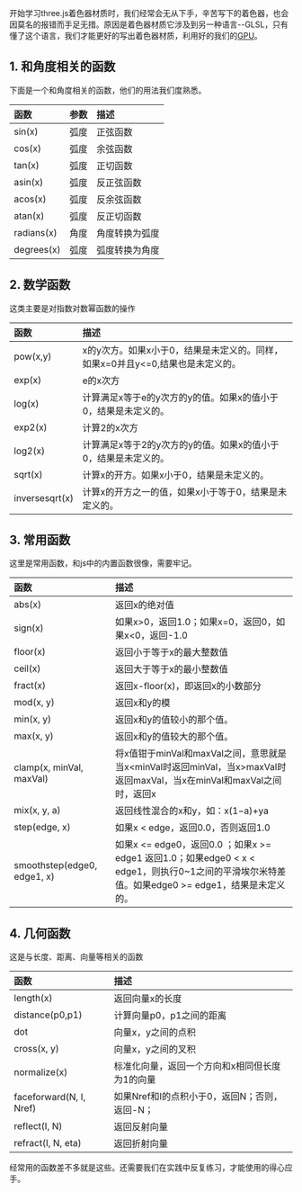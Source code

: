 开始学习three.js着色器材质时，我们经常会无从下手，辛苦写下的着色器，也会因莫名的报错而手足无措。原因是着色器材质它涉及到另一种语言--GLSL，只有懂了这个语言，我们才能更好的写出着色器材质，利用好的我们的[GPU](https://cloud.tencent.com/product/gpu?from=10680)。

## 1. 和角度相关的函数

下面是一个和角度相关的函数，他们的用法我们度熟悉。

| 函数       | 参数 | 描述           |
| :--------- | :--- | :------------- |
| sin(x)     | 弧度 | 正弦函数       |
| cos(x)     | 弧度 | 余弦函数       |
| tan(x)     | 弧度 | 正切函数       |
| asin(x)    | 弧度 | 反正弦函数     |
| acos(x)    | 弧度 | 反余弦函数     |
| atan(x)    | 弧度 | 反正切函数     |
| radians(x) | 角度 | 角度转换为弧度 |
| degrees(x) | 弧度 | 弧度转换为角度 |

## 2. 数学函数

这类主要是对指数对数幂函数的操作

| 函数           | 描述                                                         |
| :------------- | :----------------------------------------------------------- |
| pow(x,y)       | x的y次方。如果x小于0，结果是未定义的。同样，如果x=0并且y<=0,结果也是未定义的。 |
| exp(x)         | e的x次方                                                     |
| log(x)         | 计算满足x等于e的y次方的y的值。如果x的值小于0，结果是未定义的。 |
| exp2(x)        | 计算2的x次方                                                 |
| log2(x)        | 计算满足x等于2的y次方的y的值。如果x的值小于0，结果是未定义的。 |
| sqrt(x)        | 计算x的开方。如果x小于0，结果是未定义的。                    |
| inversesqrt(x) | 计算x的开方之一的值，如果x小于等于0，结果是未定义的。        |



## 3. 常用函数

这里是常用函数，和js中的内置函数很像，需要牢记。

| 函数                        | 描述                                                         |
| :-------------------------- | :----------------------------------------------------------- |
| abs(x)                      | 返回x的绝对值                                                |
| sign(x)                     | 如果x>0，返回1.0；如果x=0，返回0，如果x<0，返回-1.0          |
| floor(x)                    | 返回小于等于x的最大整数值                                    |
| ceil(x)                     | 返回大于等于x的最小整数值                                    |
| fract(x)                    | 返回x-floor(x)，即返回x的小数部分                            |
| mod(x, y)                   | 返回x和y的模                                                 |
| min(x, y)                   | 返回x和y的值较小的那个值。                                   |
| max(x, y)                   | 返回x和y的值较大的那个值。                                   |
| clamp(x, minVal, maxVal)    | 将x值钳于minVal和maxVal之间，意思就是当x<minVal时返回minVal，当x>maxVal时返回maxVal，当x在minVal和maxVal之间时，返回x |
| mix(x, y, a)                | 返回线性混合的x和y，如：x(1−a)+ya                            |
| step(edge, x)               | 如果x < edge，返回0.0，否则返回1.0                           |
| smoothstep(edge0, edge1, x) | 如果x <= edge0，返回0.0 ；如果x >= edge1 返回1.0；如果edge0 < x < edge1，则执行0~1之间的平滑埃尔米特差值。如果edge0 >= edge1，结果是未定义的。 |

## 4. 几何函数

这是与长度、距离、向量等相关的函数

| 函数                    | 描述                                           |
| :---------------------- | :--------------------------------------------- |
| length(x)               | 返回向量x的长度                                |
| distance(p0,p1)         | 计算向量p0，p1之间的距离                       |
| dot                     | 向量x，y之间的点积                             |
| cross(x, y)             | 向量x，y之间的叉积                             |
| normalize(x)            | 标准化向量，返回一个方向和x相同但长度为1的向量 |
| faceforward(N, I, Nref) | 如果Nref和I的点积小于0，返回N；否则，返回-N；  |
| reflect(I, N)           | 返回反射向量                                   |
| refract(I, N, eta)      | 返回折射向量                                   |

经常用的函数差不多就是这些。还需要我们在实践中反复练习，才能使用的得心应手。